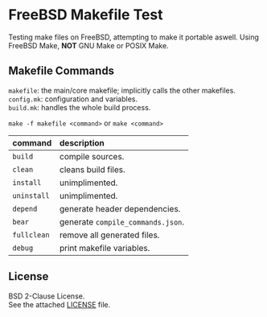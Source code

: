 # FreeBSD Makefile Test

Testing make files on FreeBSD, attempting to make it portable aswell. Using
FreeBSD Make, **NOT** GNU Make or POSIX Make.

## Makefile Commands

`makefile`: the main/core makefile; implicitly calls the other makefiles.  
`config.mk`: configuration and variables.  
`build.mk`: handles the whole build process.  

`make -f makefile <command>` or `make <command>`

| command     | description                       |
|:----------- |:--------------------------------- |
| `build`     | compile sources.                  |
| `clean`     | cleans build files.               |
| `install`   | unimplimented.                    |
| `uninstall` | unimplimented.                    |
| `depend`    | generate header dependencies.     |
| `bear`      | generate `compile_commands.json`. |
| `fullclean` | remove all generated files.       |
| `debug`     | print makefile variables.         |

## License

BSD 2-Clause License.  
See the attached [LICENSE](/LICENSE) file.
